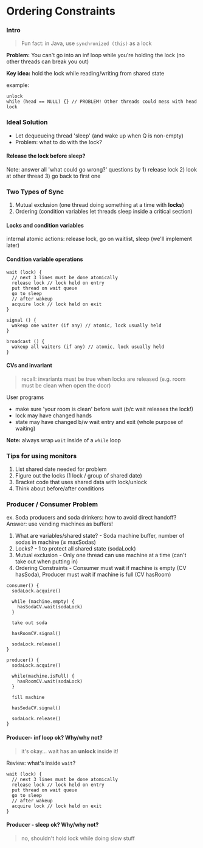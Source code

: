 # Ordering Constraints

### Intro 

> Fun fact: in Java, use `synchronized (this)` as a lock

**Problem:** You can't go into an inf loop while you're holding the lock (no other threads can break you out)

**Key idea:** hold the lock while reading/writing from shared state

example: 
```
unlock 
while (head == NULL) {} // PROBLEM! Other threads could mess with head
lock
```

### Ideal Solution

* Let dequeueing thread 'sleep' (and wake up when Q is non-empty)
* Problem: what to do with the lock? 

#### Release the lock before sleep? 

Note: answer all 'what could go wrong?' questions by 1) release lock 2) look at other thread 3) go back to first one

### Two Types of Sync

1. Mutual exclusion (one thread doing something at a time with **locks**)
2. Ordering (condition variables let threads sleep inside a critical section)

#### Locks and condition variables

internal atomic actions: release lock, go on waitlist, sleep (we'll implement later)

#### Condition variable operations

```
wait (lock) {
  // next 3 lines must be done atomically
  release lock // lock held on entry
  put thread on wait queue
  go to sleep
  // after wakeup
  acquire lock // lock held on exit
}

signal () { 
  wakeup one waiter (if any) // atomic, lock usually held
} 

broadcast () {
  wakeup all waiters (if any) // atomic, lock usually held 
}
```

#### CVs and invariant 

> recall: invariants must be true when locks are released (e.g. room must be clean when open the door)

User programs

* make sure 'your room is clean' before wait (b/c wait releases the lock!)
* lock may have changed hands
* state may have changed b/w wait entry and exit (whole purpose of waiting)

**Note:** always wrap `wait` inside of a `while` loop

### Tips for using monitors

1. List shared date needed for problem
2. Figure out the locks (1 lock / group of shared date)
3. Bracket code that uses shared data with lock/unlock
4. Think about before/after conditions

### Producer / Consumer Problem

ex. Soda producers and soda drinkers: how to avoid direct handoff? Answer: use vending machines as buffers!

1. What are variables/shared state? - Soda machine buffer, number of sodas in machine (≤ maxSodas)
2. Locks? - 1 to protect all shared state (sodaLock)
3. Mutual exclusion - Only one thread can use machine at a time (can't take out when putting in)
4. Ordering Constraints - Consumer must wait if machine is empty (CV hasSoda), Producer must wait if machine is full (CV hasRoom)

```
consumer() {
  sodaLock.acquire()
  
  while (machine.empty) {
    hasSodaCV.wait(sodaLock) 
  }
  
  take out soda
  
  hasRoomCV.signal()
  
  sodaLock.release()
}

producer() {
  sodaLock.acquire()
  
  while(machine.isFull) {
    hasRoomCV.wait(sodaLock)
  }
  
  fill machine
  
  hasSodaCV.signal()
  
  sodaLock.release()
}
```

#### Producer- inf loop ok? Why/why not?

> it's okay... wait has an **unlock** inside it!

Review: what's inside `wait`? 

```
wait (lock) {
  // next 3 lines must be done atomically
  release lock // lock held on entry
  put thread on wait queue
  go to sleep
  // after wakeup
  acquire lock // lock held on exit
}
```

#### Producer - sleep ok? Why/why not?

> no, shouldn't hold lock while doing slow stuff 

